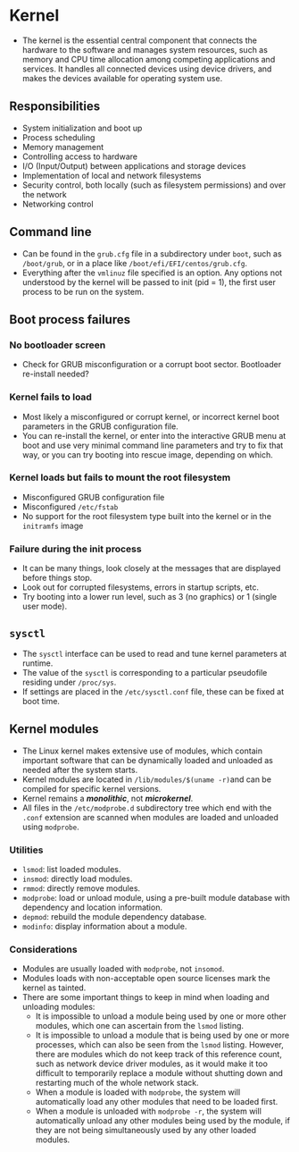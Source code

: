 # Kernel
- The kernel is the essential central component that connects the hardware to the software and manages system resources, such as memory and CPU time allocation among competing applications and services. It handles all connected devices using device drivers, and makes the devices available for operating system use.
## Responsibilities
- System initialization and boot up
- Process scheduling
- Memory management
- Controlling access to hardware
- I/O (Input/Output) between applications and storage devices
- Implementation of local and network filesystems
- Security control, both locally (such as filesystem permissions) and over the network
- Networking control
## Command line
- Can be found in the `grub.cfg` file in a subdirectory under `boot`, such as `/boot/grub`, or in a place like `/boot/efi/EFI/centos/grub.cfg`.
- Everything after the `vmlinuz` file specified is an option. Any options not understood by the kernel will be passed to init (pid = 1), the first user process to be run on the system.
## Boot process failures
### No bootloader screen
- Check for GRUB misconfiguration or a corrupt boot sector. Bootloader re-install needed?
### Kernel fails to load
- Most likely a misconfigured or corrupt kernel, or incorrect kernel boot parameters in the GRUB configuration file.
- You can re-install the kernel, or enter into the interactive GRUB menu at boot and use very minimal command line parameters and try to fix that way, or you can try booting into rescue image, depending on which.
### Kernel loads but fails to mount the root filesystem
- Misconfigured GRUB configuration file
- Misconfigured `/etc/fstab`
- No support for the root filesystem type built into the kernel or in the `initramfs` image
### Failure during the init process
- It can be many things, look closely at the messages that are displayed before things stop.
- Look out for corrupted filesystems, errors in startup scripts, etc.
- Try booting into a lower run level, such as 3 (no graphics) or 1 (single user mode).
## `sysctl`
- The `sysctl` interface can be used to read and tune kernel parameters at runtime.
- The value of the `sysctl` is corresponding to a particular pseudofile residing under `/proc/sys`.
- If settings are placed in the `/etc/sysctl.conf` file, these can be fixed at boot time.
## Kernel modules
- The Linux kernel makes extensive use of modules, which contain important software that can be dynamically loaded and unloaded as needed after the system starts.
- Kernel modules are located in `/lib/modules/$(uname -r)`and can be compiled for specific kernel versions.
- Kernel remains a ***monolithic***, not ***microkernel***.
- All files in the `/etc/modprobe.d` subdirectory tree which end with the `.conf` extension are scanned when modules are loaded and unloaded using `modprobe`.
### Utilities
- `lsmod`: list loaded modules.
- `insmod`: directly load modules.
- `rmmod`: directly remove modules.
- `modprobe`: load or unload module, using a pre-built module database with dependency and location information.
- `depmod`: rebuild the module dependency database.
- `modinfo`: display information about a module.
### Considerations
- Modules are usually loaded with `modprobe`, not `insomod`.
- Modules loads with non-acceptable open source licenses mark the kernel as tainted.
- There are some important things to keep in mind when loading and unloading modules:
	- It is impossible to unload a module being used by one or more other modules, which one can ascertain from the `lsmod` listing.
	- It is impossible to unload a module that is being used by one or more processes, which can also be seen from the `lsmod` listing. However, there are modules which do not keep track of this reference count, such as network device driver modules, as it would make it too difficult to temporarily replace a module without shutting down and restarting much of the whole network stack.
	- When a module is loaded with `modprobe`, the system will automatically load any other modules that need to be loaded first.
	- When a module is unloaded with `modprobe -r`, the system will automatically unload any other modules being used by the module, if they are not being simultaneously used by any other loaded modules.